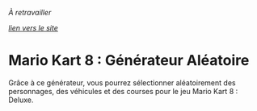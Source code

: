 *À retravailler*

*[lien vers le site](https://github.com/oceanebrl/MK8-generateur-aleatoire)*

# Mario  Kart  8 : Générateur Aléatoire

Grâce à ce  générateur, vous pourrez sélectionner aléatoirement des personnages, des véhicules et des courses pour le jeu  Mario Kart  8 : Deluxe.

